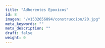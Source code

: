 ```yaml
---
title: "Adherentes Epoxicos"
id: 8
imagen: "/v1532656894/construccion/20.jpg"
meta_keywords: ""
meta_description: ""
draft: false
weight: 0
---
```


